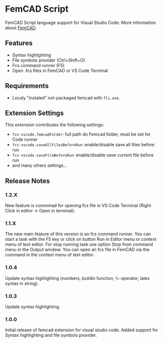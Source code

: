 # FemCAD Script

FemCAD Script language support for Visual Studio Code. More information about [FemCAD](http://www.femcad.com).

## Features

- Syntax highlighting
- File symbols provider (Ctrl+Shift+O)
- Fcs command runner (F5)
- Open .fcs files in FemCAD or VS Code Terminal

## Requirements

- Localy "instaled" not-packaged femcad with `fli.exe`.

## Extension Settings

This extension contributes the following settings:

- `fcs-vscode.femcadFolder`: full path do Femcad folder, must be set for Code runner
- `fcs-vscode.saveAllFilesBeforeRun`: enable/disable save all files before run
- `fcs-vscode.saveFileBeforeRun`: enable/disable save current file before run
- and many others settings...

## Release Notes

### 1.2.X
New feature is commmad for opening fcs file in VS Code Terminal (Right Click in editor -> Open in terminal).

### 1.1.X

The new main feature of this version is an fcs command runner. You can start a task with the F5 key or click on button Run in Editor menu or context menu of text editor. For stop running task use option Stop from command menu in the Output window. You can open an fcs file in FemCAD via the command in the context menu of text editor.

### 1.0.4

Update syntax highlighting (numbers, buildin function, != operator, latex syntax in string).

### 1.0.3

Update syntax highlighting.

### 1.0.0

Initial release of femcad extension for visual studio code. Added support for Syntax highlighting and file symbols provider.
